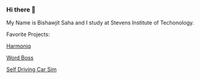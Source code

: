 ### Hi there 👋

My Name is Bishawjit Saha and I study at Stevens Institute of Techonology.

Favorite Projects:

[Harmoniq](https://github.com/devv64/harmoniq)

[Word Boss](https://github.com/ColleenQue/Word-Boss)

[Self Driving Car Sim](https://gitlab.com/cs347spring23/cs-347-b/team6/hug-the-lanes-iot)

<!--
**bishawjitsaha/bishawjitsaha** is a ✨ _special_ ✨ repository because its `README.md` (this file) appears on your GitHub profile.

Here are some ideas to get you started:

- 🔭 I’m currently working on ...
- 🌱 I’m currently learning ...
- 👯 I’m looking to collaborate on ...
- 🤔 I’m looking for help with ...
- 💬 Ask me about ...
- 📫 How to reach me: ...
- 😄 Pronouns: ...
- ⚡ Fun fact: ...
-->
